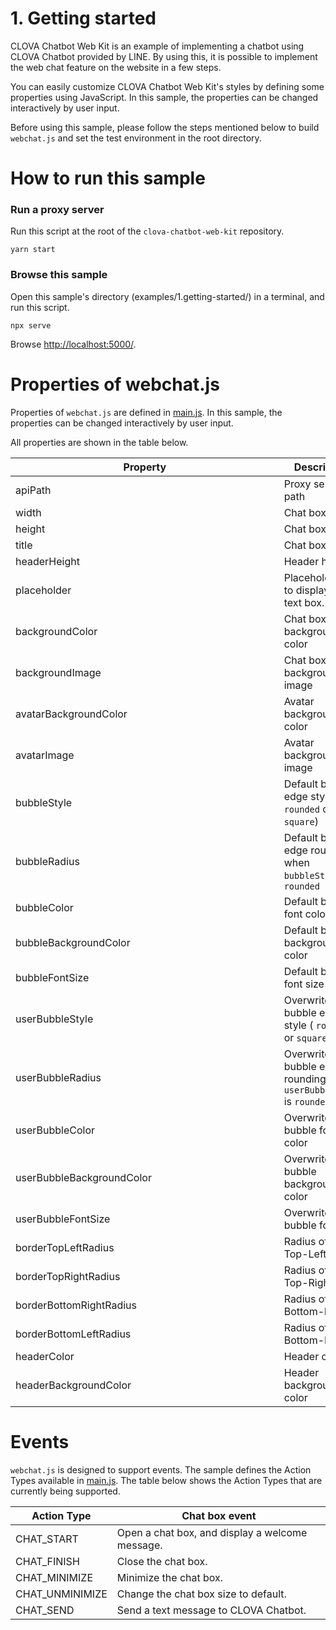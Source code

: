 # 1. Getting started

CLOVA Chatbot Web Kit is an example of implementing a chatbot using CLOVA Chatbot provided by LINE. By using this, it is possible to implement the web chat feature on the website in a few steps.

You can easily customize CLOVA Chatbot Web Kit's styles by defining some properties using JavaScript.
In this sample, the properties can be changed interactively by user input.

Before using this sample, please follow the steps mentioned below to build `webchat.js` and set the test environment in the root directory.

# How to run this sample

### Run a proxy server

Run this script at the root of the `clova-chatbot-web-kit` repository.

```
yarn start
```

### Browse this sample

Open this sample's directory (examples/1.getting-started/) in a terminal, and run this script.

```
npx serve
```

Browse [http://localhost:5000/](http://localhost:5000/).

# Properties of webchat.js

Properties of `webchat.js` are defined in [main.js](main.js). In this sample, the properties can be changed interactively by user input.

All properties are shown in the table below.

| Property                  | Description                                                             |
| ------------------------- | ----------------------------------------------------------------------- |
| apiPath                   | Proxy server path                                                       |
| width                     | Chat box width                                                          |
| height                    | Chat box height                                                         |
| title                     | Chat box title.                                                         |
| headerHeight              | Header height.                                                          |
| placeholder               | Placeholder text to display in the text box.                            |
| backgroundColor           | Chat box background color                                               |
| backgroundImage           | Chat box background image                                               |
| avatarBackgroundColor     | Avatar background color                                                 |
| avatarImage　　　　　　　　　　　　　　　　　　　　     | Avatar background image                                                 |
| bubbleStyle               | Default bubble edge style ( `rounded` or `square`)                      |
| bubbleRadius              | Default bubble edge rounding when `bubbleStyle` is `rounded`            |
| bubbleColor               | Default bubble font color                                               |
| bubbleBackgroundColor     | Default bubble background color                                         |
| bubbleFontSize            | Default bubble font size                                                |
| userBubbleStyle           | Overwrite user bubble edge style ( `rounded` or `square`)               |
| userBubbleRadius          | Overwrite user bubble edge rounding when `userBubbleStyle` is `rounded` |
| userBubbleColor           | Overwrite user bubble font color                                        |
| userBubbleBackgroundColor | Overwrite user bubble background color                                  |
| userBubbleFontSize        | Overwrite user bubble font size                                         |
| borderTopLeftRadius       | Radius of the Top-Left                                                  |
| borderTopRightRadius      | Radius of the Top-Right                                                 |
| borderBottomRightRadius   | Radius of the Bottom-left                                               |
| borderBottomLeftRadius    | Radius of the Bottom-Right                                              |
| headerColor               | Header color                                                            |
| headerBackgroundColor     | Header background color                                                 |

# Events

`webchat.js` is designed to support events.
The sample defines the Action Types available in [main.js](main.js).
The table below shows the Action Types that are currently being supported.

| Action Type     | Chat box event                                  |
| --------------- | ----------------------------------------------- |
| CHAT_START      | Open a chat box, and display a welcome message. |
| CHAT_FINISH     | Close the chat box.                             |
| CHAT_MINIMIZE   | Minimize the chat box.                          |
| CHAT_UNMINIMIZE | Change the chat box size to default.            |
| CHAT_SEND       | Send a text message to CLOVA Chatbot.           |
